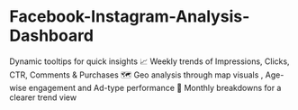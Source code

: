 # Facebook-Instagram-Analysis-Dashboard
Dynamic tooltips for quick insights  📈 Weekly trends of Impressions, Clicks, CTR, Comments &amp; Purchases  🗺️ Geo analysis through map visuals , Age-wise engagement and Ad-type performance  📆 Monthly breakdowns for a clearer trend view
